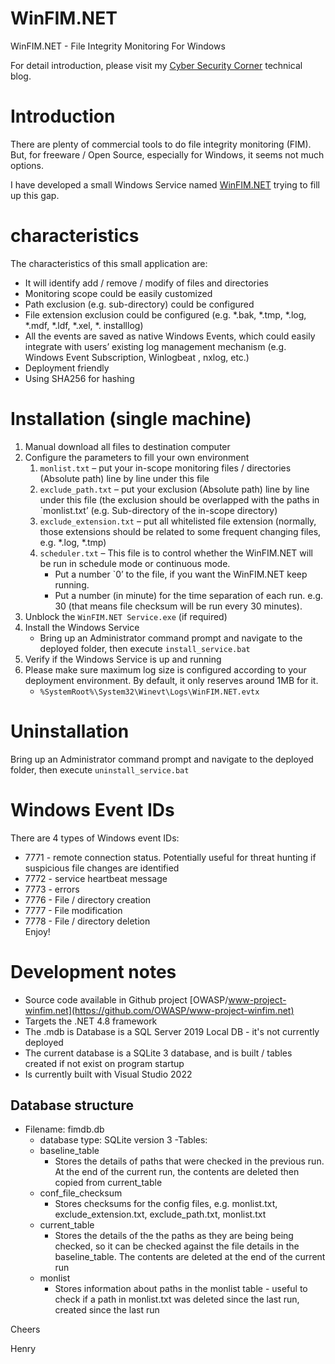 # WinFIM.NET
WinFIM.NET - File Integrity Monitoring For Windows

For detail introduction, please visit my [Cyber Security Corner](https://redblueteam.wordpress.com/2020/03/11/winfim-net-windows-file-integrity-monitoring/) technical blog.

# Introduction
There are plenty of commercial tools to do file integrity monitoring (FIM). But, for freeware / Open Source, especially for Windows, it seems not much options.

I have developed a small Windows Service named [WinFIM.NET](https://github.com/redblueteam/WinFIM.NET) trying to fill up this gap.

# characteristics
The characteristics of this small application are:

- It will identify add / remove / modify of files and directories
- Monitoring scope could be easily customized
- Path exclusion (e.g. sub-directory) could be configured
- File extension exclusion could be configured (e.g. *.bak, *.tmp, *.log, *.mdf, *.ldf, *.xel, *. installlog)
- All the events are saved as native Windows Events, which could easily integrate with users’ existing log management mechanism (e.g. Windows Event Subscription, Winlogbeat , nxlog, etc.)
- Deployment friendly
- Using SHA256 for hashing

# Installation (single machine)
1. Manual download all files to destination computer
2. Configure the parameters to fill your own environment
    1. `monlist.txt` – put your in-scope monitoring files / directories (Absolute path) line by line under this file<br>
    2. `exclude_path.txt` – put your exclusion (Absolute path) line by line under this file (the exclusion should be overlapped with the paths in `monlist.txt’ (e.g. Sub-directory of the in-scope directory)<br>
    3. `exclude_extension.txt` – put all whitelisted file extension (normally, those extensions should be related to some frequent changing files, e.g. *.log, *.tmp)<br>
    4. `scheduler.txt` – This file is to control whether the WinFIM.NET will be run in schedule mode or continuous mode.<br>
        - Put a number `0’ to the file, if you want the WinFIM.NET keep running.
        - Put a number (in minute) for the time separation of each run. e.g. 30 (that means file checksum will be run every 30 minutes).
3. Unblock the `WinFIM.NET Service.exe` (if required)
4. Install the Windows Service
    - Bring up an Administrator command prompt and navigate to the deployed folder, then execute `install_service.bat`
5. Verify if the Windows Service is up and running
6. Please make sure maximum log size is configured according to your deployment environment. By default, it only reserves around 1MB for it.
    - `%SystemRoot%\System32\Winevt\Logs\WinFIM.NET.evtx`
  
# Uninstallation
  Bring up an Administrator command prompt and navigate to the deployed folder, then execute `uninstall_service.bat`
  
# Windows Event IDs
There are 4 types of Windows event IDs:
- 7771 - remote connection status. Potentially useful for threat hunting if suspicious file changes are identified
- 7772 - service heartbeat message
- 7773 - errors
- 7776 - File / directory creation
- 7777 - File modification
- 7778 - File / directory deletion  
Enjoy!
 
# Development notes
- Source code available in Github project [OWASP/www-project-winfim.net](https://github.com/OWASP/www-project-winfim.net)
- Targets the .NET 4.8 framework
- The .mdb is Database is a SQL Server 2019 Local DB - it's not currently deployed
- The current database is a SQLite 3 database, and is built / tables created if not exist on program startup
- Is currently built with Visual Studio 2022

## Database structure
- Filename: fimdb.db
  - database type: SQLite version 3
-Tables:
  - baseline_table
    - Stores the details of paths that were checked in the previous run. At the end of the current run, the contents are deleted then copied from current_table
  - conf_file_checksum
    - Stores checksums for the config files, e.g. monlist.txt, exclude_extension.txt, exclude_path.txt, monlist.txt
  - current_table
    - Stores the details of the the paths as they are being being checked, so it can be checked against the file details in the baseline_table. The contents are deleted at the end of the current run
  - monlist
    - Stores information about paths in the monlist table - useful to check if a path in monlist.txt was deleted since the last run, created since the last run

 Cheers
 
 Henry
